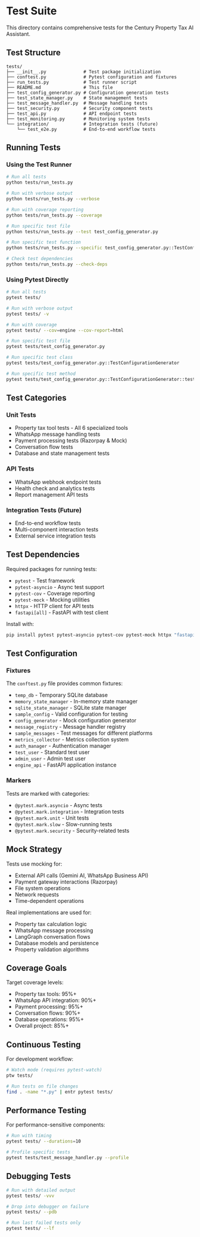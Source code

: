 # Test Suite

This directory contains comprehensive tests for the Century Property Tax AI Assistant.

## Test Structure

```
tests/
├── __init__.py              # Test package initialization
├── conftest.py              # Pytest configuration and fixtures
├── run_tests.py             # Test runner script
├── README.md                # This file
├── test_config_generator.py # Configuration generation tests
├── test_state_manager.py    # State management tests  
├── test_message_handler.py  # Message handling tests
├── test_security.py         # Security component tests
├── test_api.py              # API endpoint tests
├── test_monitoring.py       # Monitoring system tests
└── integration/             # Integration tests (future)
    └── test_e2e.py          # End-to-end workflow tests
```

## Running Tests

### Using the Test Runner

```bash
# Run all tests
python tests/run_tests.py

# Run with verbose output
python tests/run_tests.py --verbose

# Run with coverage reporting
python tests/run_tests.py --coverage

# Run specific test file
python tests/run_tests.py --test test_config_generator.py

# Run specific test function
python tests/run_tests.py --specific test_config_generator.py::TestConfigurationGenerator::test_initialization

# Check test dependencies
python tests/run_tests.py --check-deps
```

### Using Pytest Directly

```bash
# Run all tests
pytest tests/

# Run with verbose output
pytest tests/ -v

# Run with coverage
pytest tests/ --cov=engine --cov-report=html

# Run specific test file
pytest tests/test_config_generator.py

# Run specific test class
pytest tests/test_config_generator.py::TestConfigurationGenerator

# Run specific test method
pytest tests/test_config_generator.py::TestConfigurationGenerator::test_initialization
```

## Test Categories

### Unit Tests
- Property tax tool tests - All 6 specialized tools
- WhatsApp message handling tests
- Payment processing tests (Razorpay & Mock)
- Conversation flow tests
- Database and state management tests

### API Tests
- WhatsApp webhook endpoint tests
- Health check and analytics tests
- Report management API tests

### Integration Tests (Future)
- End-to-end workflow tests
- Multi-component interaction tests
- External service integration tests

## Test Dependencies

Required packages for running tests:
- `pytest` - Test framework
- `pytest-asyncio` - Async test support
- `pytest-cov` - Coverage reporting
- `pytest-mock` - Mocking utilities
- `httpx` - HTTP client for API tests
- `fastapi[all]` - FastAPI with test client

Install with:
```bash
pip install pytest pytest-asyncio pytest-cov pytest-mock httpx "fastapi[all]"
```

## Test Configuration

### Fixtures
The `conftest.py` file provides common fixtures:
- `temp_db` - Temporary SQLite database
- `memory_state_manager` - In-memory state manager
- `sqlite_state_manager` - SQLite state manager  
- `sample_config` - Valid configuration for testing
- `config_generator` - Mock configuration generator
- `message_registry` - Message handler registry
- `sample_messages` - Test messages for different platforms
- `metrics_collector` - Metrics collection system
- `auth_manager` - Authentication manager
- `test_user` - Standard test user
- `admin_user` - Admin test user
- `engine_api` - FastAPI application instance

### Markers
Tests are marked with categories:
- `@pytest.mark.asyncio` - Async tests
- `@pytest.mark.integration` - Integration tests
- `@pytest.mark.unit` - Unit tests
- `@pytest.mark.slow` - Slow-running tests
- `@pytest.mark.security` - Security-related tests

## Mock Strategy

Tests use mocking for:
- External API calls (Gemini AI, WhatsApp Business API)
- Payment gateway interactions (Razorpay)
- File system operations
- Network requests
- Time-dependent operations

Real implementations are used for:
- Property tax calculation logic
- WhatsApp message processing
- LangGraph conversation flows
- Database models and persistence
- Property validation algorithms

## Coverage Goals

Target coverage levels:
- Property tax tools: 95%+
- WhatsApp API integration: 90%+
- Payment processing: 95%+
- Conversation flows: 90%+
- Database operations: 95%+
- Overall project: 85%+

## Continuous Testing

For development workflow:
```bash
# Watch mode (requires pytest-watch)
ptw tests/

# Run tests on file changes
find . -name "*.py" | entr pytest tests/
```

## Performance Testing

For performance-sensitive components:
```bash
# Run with timing
pytest tests/ --durations=10

# Profile specific tests
pytest tests/test_message_handler.py --profile
```

## Debugging Tests

```bash
# Run with detailed output
pytest tests/ -vvv

# Drop into debugger on failure
pytest tests/ --pdb

# Run last failed tests only
pytest tests/ --lf
```